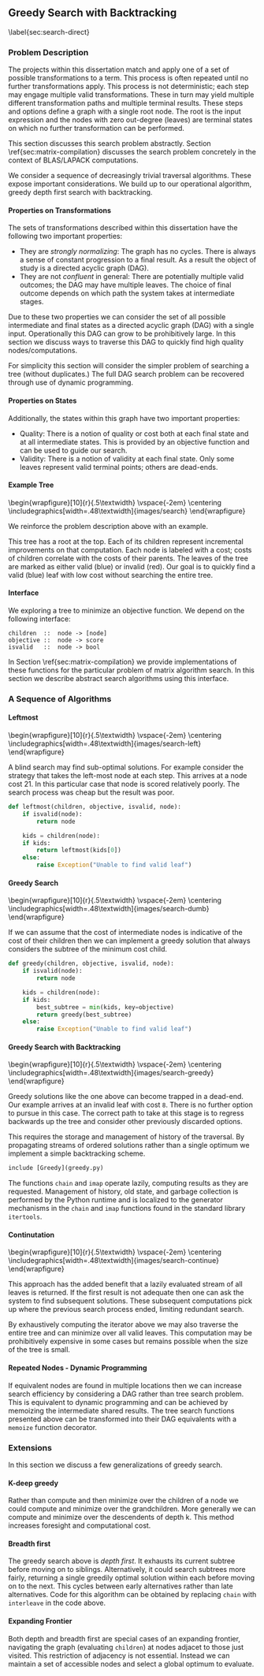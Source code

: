 
Greedy Search with Backtracking
-------------------------------

\label{sec:search-direct}

### Problem Description

The projects within this dissertation match and apply one of a set of possible transformations to a term.  This process is often repeated until no further transformations apply.  This process is not deterministic; each step may engage multiple valid transformations.  These in turn may yield multiple different transformation paths and multiple terminal results.  These steps and options define a graph with a single root node.  The root is the input expression and the nodes with zero out-degree (leaves) are terminal states on which no further transformation can be performed.

This section discusses this search problem abstractly.  Section \ref{sec:matrix-compilation} discusses the search problem concretely in the context of BLAS/LAPACK computations.

We consider a sequence of decreasingly trivial traversal algorithms.  These expose important considerations.  We build up to our operational algorithm, greedy depth first search with backtracking.

#### Properties on Transformations

The sets of transformations described within this dissertation have the following two important properties:

*   They are *strongly normalizing*:  The graph has no cycles.  There is always a sense of constant progression to a final result.  As a result the object of study is a directed acyclic graph (DAG).
*   They are not *confluent* in general:  There are potentially multiple valid outcomes; the DAG may have multiple leaves.  The choice of final outcome depends on which path the system takes at intermediate stages.

Due to these two properties we can consider the set of all possible intermediate and final states as a directed acyclic graph (DAG) with a single input.  Operationally this DAG can grow to be prohibitively large.  In this section we discuss ways to traverse this DAG to quickly find high quality nodes/computations.

For simplicity this section will consider the simpler problem of searching a tree (without duplicates.)  The full DAG search problem can be recovered through use of dynamic programming.

#### Properties on States 

Additionally, the states within this graph have two important properties:

*   Quality:  There is a notion of quality or cost both at each final state and at all intermediate states.  This is provided by an objective function and can be used to guide our search.
*   Validity:  There is a notion of validity at each final state.  Only some leaves represent valid terminal points; others are dead-ends.

#### Example Tree

\begin{wrapfigure}[10]{r}{.5\textwidth}
\vspace{-2em}
\centering
\includegraphics[width=.48\textwidth]{images/search}
\end{wrapfigure}

We reinforce the problem description above with an example.

This tree has a root at the top.  Each of its children represent incremental improvements on that computation.  Each node is labeled with a cost; costs of children correlate with the costs of their parents.  The leaves of the tree are marked as either valid (blue) or invalid (red).  Our goal is to quickly find a valid (blue) leaf with low cost without searching the entire tree.


#### Interface

We exploring a tree to minimize an objective function.  We depend on the following interface:

    children  ::  node -> [node]
    objective ::  node -> score
    isvalid   ::  node -> bool

In Section \ref{sec:matrix-compilation} we provide implementations of these functions for the particular problem of matrix algorithm search.  In this section we describe abstract search algorithms using this interface.

### A Sequence of Algorithms

#### Leftmost

\begin{wrapfigure}[10]{r}{.5\textwidth}
\vspace{-2em}
\centering
\includegraphics[width=.48\textwidth]{images/search-left}
\end{wrapfigure}

A blind search may find sub-optimal solutions.  For example consider the strategy that takes the left-most node at each step.  This arrives at a node cost 21.  In this particular case that node is scored relatively poorly.  The search process was cheap but the result was poor. 

~~~~~~~~~Python
def leftmost(children, objective, isvalid, node):
    if isvalid(node):
        return node 

    kids = children(node):
    if kids:
        return leftmost(kids[0])
    else:
        raise Exception("Unable to find valid leaf")
~~~~~~~~~


#### Greedy Search

\begin{wrapfigure}[10]{r}{.5\textwidth}
\vspace{-2em}
\centering
\includegraphics[width=.48\textwidth]{images/search-dumb}
\end{wrapfigure}

If we can assume that the cost of intermediate nodes is indicative of the cost of their children then we can implement a greedy solution that always considers the subtree of the minimum cost child.

~~~~~~~~~Python
def greedy(children, objective, isvalid, node):
    if isvalid(node):
        return node

    kids = children(node):
    if kids:
        best_subtree = min(kids, key=objective)
        return greedy(best_subtree)
    else:
        raise Exception("Unable to find valid leaf")
~~~~~~~~~

        
#### Greedy Search with Backtracking

\begin{wrapfigure}[10]{r}{.5\textwidth}
\vspace{-2em}
\centering
\includegraphics[width=.48\textwidth]{images/search-greedy}
\end{wrapfigure}

Greedy solutions like the one above can become trapped in a dead-end.  Our example arrives at an invalid leaf with cost `8`.  There is no further option to pursue in this case.  The correct path to take at this stage is to regress backwards up the tree and consider other previously discarded options.

This requires the storage and management of history of the traversal.  By propagating streams of ordered solutions rather than a single optimum we implement a simple backtracking scheme.

~~~~~~~~~Python
include [Greedy](greedy.py)
~~~~~~~~~

The functions `chain` and `imap` operate lazily, computing results as they are requested.  Management of history, old state, and garbage collection is performed by the Python runtime and is localized to the generator mechanisms in the `chain` and `imap` functions found in the standard library `itertools`.
 

#### Continutation
 
\begin{wrapfigure}[10]{r}{.5\textwidth}
\vspace{-2em}
\centering
\includegraphics[width=.48\textwidth]{images/search-continue}
\end{wrapfigure}

This approach has the added benefit that a lazily evaluated stream of all leaves is returned.  If the first result is not adequate then one can ask the system to find subsequent solutions.  These subsequent computations pick up where the previous search process ended, limiting redundant search.

By exhaustively computing the iterator above we may also traverse the entire tree and can minimize over all valid leaves.  This computation may be prohibitively expensive in some cases but remains possible when the size of the tree is small.


#### Repeated Nodes - Dynamic Programming

If equivalent nodes are found in multiple locations then we can increase search efficiency by considering a DAG rather than tree search problem.  This is equivalent to dynamic programming and can be achieved by memoizing the intermediate shared results.  The tree search functions presented above can be transformed into their DAG equivalents with a `memoize` function decorator.


### Extensions

In this section we discuss a few generalizations of greedy search.

#### K-deep greedy 

Rather than compute and then minimize over the children of a node we could compute and minimize over the grandchildren.  More generally we can compute and minimize over the descendents of depth k.  This method increases foresight and computational cost.

#### Breadth first 

The greedy search above is *depth first*.  It exhausts its current subtree before moving on to siblings.  Alternatively, it could search subtrees more fairly, returning a single greedily optimal solution within each before moving on to the next.  This cycles between early alternatives rather than late alternatives.  Code for this algorithm can be obtained by replacing `chain` with `interleave` in the code above.

#### Expanding Frontier

Both depth and breadth first are special cases of an expanding frontier, navigating the graph (evaluating `children`) at nodes adjacet to those just visited.  This restriction of adjacency is not essential.  Instead we can maintain a set of accessible nodes and select a global optimum to evaluate.
